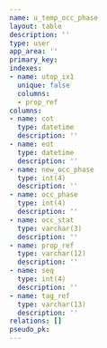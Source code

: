 ```yaml
---
name: u_temp_occ_phase
layout: table
description: ''
type: user
app_area: ''
primary_key: 
indexes:
- name: utop_ix1
  unique: false
  columns:
  - prop_ref
columns:
- name: cot
  type: datetime
  description: ''
- name: eot
  type: datetime
  description: ''
- name: new_occ_phase
  type: int(4)
  description: ''
- name: occ_phase
  type: int(4)
  description: ''
- name: occ_stat
  type: varchar(3)
  description: ''
- name: prop_ref
  type: varchar(12)
  description: ''
- name: seq
  type: int(4)
  description: ''
- name: tag_ref
  type: varchar(13)
  description: ''
relations: []
pseudo_pk: 
---
```


